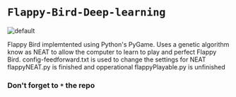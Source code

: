 # `Flappy-Bird-Deep-learning`
![default](https://github.com/aritrochakraborty29/Flappy-Bird-Deep-learning/blob/main/media.io_GUp0rJjU.gif)

Flappy Bird implemtented using Python's PyGame. Uses a genetic algorithm know as NEAT to allow the computer to learn to play and perfect Flappy Bird.
config-feedforward.txt is used to change the settings for NEAT
flappyNEAT.py is finished and opperational
flappyPlayable.py is unfinished

### Don't forget to `*` the repo


